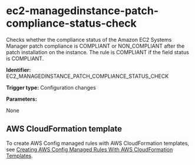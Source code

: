 # ec2\-managedinstance\-patch\-compliance\-status\-check<a name="ec2-managedinstance-patch-compliance-status-check"></a>

Checks whether the compliance status of the Amazon EC2 Systems Manager patch compliance is COMPLIANT or NON\_COMPLIANT after the patch installation on the instance\. The rule is COMPLIANT if the field status is COMPLIANT\.

**Identifier:** EC2\_MANAGEDINSTANCE\_PATCH\_COMPLIANCE\_STATUS\_CHECK

**Trigger type:** Configuration changes

**Parameters:**

None  

## AWS CloudFormation template<a name="w4aac13c29c17d121c13"></a>

To create AWS Config managed rules with AWS CloudFormation templates, see [Creating AWS Config Managed Rules With AWS CloudFormation Templates](aws-config-managed-rules-cloudformation-templates.md)\.